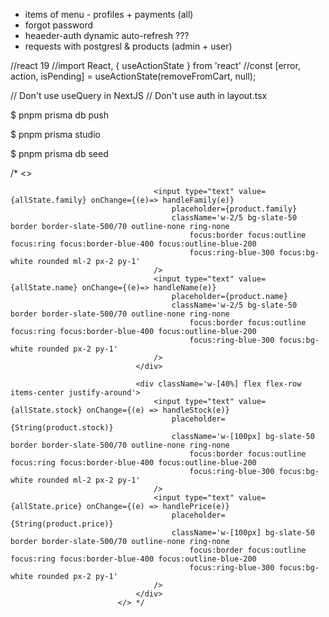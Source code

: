 - items of menu - profiles + payments (all)
- forgot password
- heaeder-auth dynamic auto-refresh ???
- requests with postgresl & products (admin + user)


//react 19
//import React, { useActionState } from 'react'
    //const [error, action, isPending] = useActionState(removeFromCart, null);

// Don't use useQuery in NextJS
// Don't use auth in layout.tsx


$ pnpm prisma db push

$ pnpm prisma studio

$ pnpm prisma db seed



/*                             <>
                                <div className='w-[25%] flex flex-row items-center justify-between font-bold'>
                                    
                                    <input type="text" value={allState.family} onChange={(e)=> handleFamily(e)} 
                                        placeholder={product.family} 
                                        className='w-2/5 bg-slate-50 border border-slate-500/70 outline-none ring-none  
                                            focus:border focus:outline focus:ring focus:border-blue-400 focus:outline-blue-200 
                                            focus:ring-blue-300 focus:bg-white rounded ml-2 px-2 py-1'
                                    />
                                    <input type="text" value={allState.name} onChange={(e)=> handleName(e)} 
                                        placeholder={product.name} 
                                        className='w-2/5 bg-slate-50 border border-slate-500/70 outline-none ring-none
                                            focus:border focus:outline focus:ring focus:border-blue-400 focus:outline-blue-200 
                                            focus:ring-blue-300 focus:bg-white rounded px-2 py-1'
                                    />
                                </div>
                    
                                <div className='w-[40%] flex flex-row items-center justify-around'>
                                    <input type="text" value={allState.stock} onChange={(e) => handleStock(e)} 
                                        placeholder={String(product.stock)}
                                        className='w-[100px] bg-slate-50 border border-slate-500/70 outline-none ring-none  
                                            focus:border focus:outline focus:ring focus:border-blue-400 focus:outline-blue-200 
                                            focus:ring-blue-300 focus:bg-white rounded ml-2 px-2 py-1'
                                    />
                                    <input type="text" value={allState.price} onChange={(e) => handlePrice(e)} 
                                        placeholder={String(product.price)} 
                                        className='w-[100px] bg-slate-50 border border-slate-500/70 outline-none ring-none  
                                            focus:border focus:outline focus:ring focus:border-blue-400 focus:outline-blue-200 
                                            focus:ring-blue-300 focus:bg-white rounded px-2 py-1'
                                    />
                                </div>
                            </> */